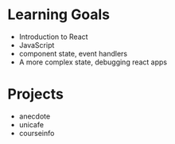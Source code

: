 # Learning Goals

- Introduction to React
- JavaScript
- component state, event handlers
- A more complex state, debugging react apps

# Projects

- anecdote
- unicafe
- courseinfo
